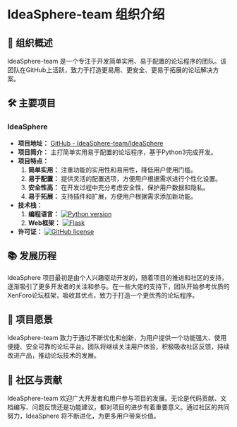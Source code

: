 # IdeaSphere-team 组织介绍

## 🌟 组织概述

IdeaSphere-team 是一个专注于开发简单实用、易于配置的论坛程序的团队。该团队在GitHub上活跃，致力于打造更易用、更安全、更易于拓展的论坛解决方案。

## 🛠️ 主要项目

### IdeaSphere

- **项目地址：** [GitHub - IdeaSphere-team/IdeaSphere](https://github.com/IdeaSphere-team/IdeaSphere)
- **项目简介：** 主打简单实用易于配置的论坛程序，基于Python3完成开发。
- **项目特点：**
  1. **简单实用：** 注重功能的实用性和易用性，降低用户使用门槛。
  2. **易于配置：** 提供灵活的配置选项，方便用户根据需求进行个性化设置。
  3. **安全性高：** 在开发过程中充分考虑安全性，保护用户数据和隐私。
  4. **易于拓展：** 支持插件和扩展，方便用户根据需求添加新功能。
- **技术栈：**
  1. **编程语言：** [![Python version](https://img.shields.io/badge/python-3.11+-blue?style=for-the-badge)](https://www.python.org/downloads/release/python-3110/)
  2. **Web框架：** [![Flask](https://img.shields.io/badge/Flask-3.1.0-blueviolet?style=for-the-badge)](https://pypi.org/project/Flask/)
- **许可证：** [![GitHub license](https://img.shields.io/github/license/IdeaSphere-team/IdeaSphere.svg?style=for-the-badge)](https://github.com/IdeaSphere-team/IdeaSphere/blob/main/LICENSE)

## 📚 发展历程

IdeaSphere 项目最初是由个人兴趣驱动开发的，随着项目的推进和社区的支持，逐渐吸引了更多开发者的关注和参与。在一些大佬的支持下，团队开始参考优质的XenForo论坛框架，吸收其优点，致力于打造一个更优秀的论坛程序。

## 🚀 项目愿景

IdeaSphere-team 致力于通过不断优化和创新，为用户提供一个功能强大、使用便捷、安全可靠的论坛平台。团队将继续关注用户体验，积极吸收社区反馈，持续改进产品，推动论坛技术的发展。

## 🤝 社区与贡献

IdeaSphere-team 欢迎广大开发者和用户参与项目的发展。无论是代码贡献、文档编写、问题反馈还是功能建议，都对项目的进步有着重要意义。通过社区的共同努力，IdeaSphere 将不断进化，为更多用户带来价值。
